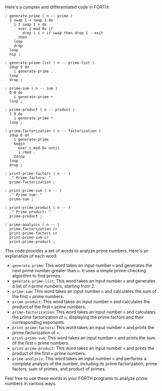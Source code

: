Here's a complex and differentiated code in FORTH:

```forth
: generate-prime ( n -- prime )
  2 swap 1 + swap 1 do
    i 2 swap 1 + do
      over i mod 0= if
        drop i i > if swap then drop 1 - exit
      then
    loop
    drop
  loop
  nip ;

: generate-prime-list ( n -- prime-list )
  2dup 0 do
    i generate-prime .
  loop
  drop ;

: prime-sum ( n -- sum )
  0 0 do
    i generate-prime +
  loop ;

: prime-product ( n -- product )
  1 0 do
    i generate-prime *
  loop ;

: prime-factorization ( n -- factorization )
  2dup 0 do
    i generate-prime
    begin
      over i mod 0= until
      i /mod .
    2drop
  loop
  drop ;

: print-prime-factors ( n -- )
  ." Prime factors: "
  prime-factorization ;

: print-prime-sum ( n -- )
  ." Prime sum: "
  prime-sum ;

: print-prime-product ( n -- )
  ." Prime product: "
  prime-product ;

: prime-analysis ( n -- )
  prime-factorization cr
  print-prime-factors cr
  print-prime-sum cr
  print-prime-product ;

```

This code provides a set of words to analyze prime numbers. Here's an explanation of each word:

- `generate-prime`: This word takes an input number `n` and generates the next prime number greater than `n`. It uses a simple prime-checking algorithm to find primes.
- `generate-prime-list`: This word takes an input number `n` and generates a list of `n` prime numbers, starting from 2.
- `prime-sum`: This word takes an input number `n` and calculates the sum of the first `n` prime numbers.
- `prime-product`: This word takes an input number `n` and calculates the product of the first `n` prime numbers.
- `prime-factorization`: This word takes an input number `n` and calculates the prime factorization of `n`, displaying the prime factors and their corresponding exponents.
- `print-prime-factors`: This word takes an input number `n` and prints the prime factorization of `n`.
- `print-prime-sum`: This word takes an input number `n` and prints the sum of the first `n` prime numbers.
- `print-prime-product`: This word takes an input number `n` and prints the product of the first `n` prime numbers.
- `prime-analysis`: This word takes an input number `n` and performs a complete analysis of the number, including its prime factorization, prime factors, sum of primes, and product of primes.

Feel free to use these words in your FORTH programs to analyze prime numbers in various ways.